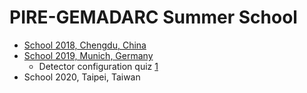 # PIRE-GEMADARC Summer School

- [School 2018, Chengdu, China](school18)
- [School 2019, Munich, Germany](https://indico.mpp.mpg.de/event/6013/)
  - Detector configuration quiz [1](https://forms.gle/MCLEoKFSe5vmDpyz6)
- School 2020, Taipei, Taiwan
